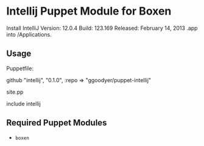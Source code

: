 # Intellij Puppet Module for Boxen

Install IntelliJ Version: 12.0.4 Build: 123.169 Released: February 14, 2013  .app into /Applications.

## Usage

Puppetfile:

github "intellij",       "0.1.0", :repo => "ggoodyer/puppet-intellij"

site.pp

include intellij

## Required Puppet Modules

* `boxen`

